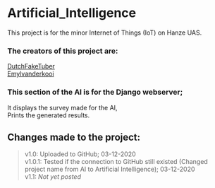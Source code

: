 # Artificial_Intelligence
This project is for the minor Internet of Things (IoT) on Hanze UAS.
### The creators of this project are:
[DutchFakeTuber](https://github.com/DutchFakeTuber)\
[Emylvanderkooi](https://github.com/Emylvanderkooi)

### This section of the AI is for the Django webserver;
It displays the survey made for the AI, \
Prints the generated results.

## Changes made to the project:
> v1.0: Uploaded to GitHub; 03-12-2020 \
> v1.0.1: Tested if the connection to GitHub still existed (Changed project name from AI to Artificial Intelligence); 03-12-2020 \
> v1.1: _Not yet posted_